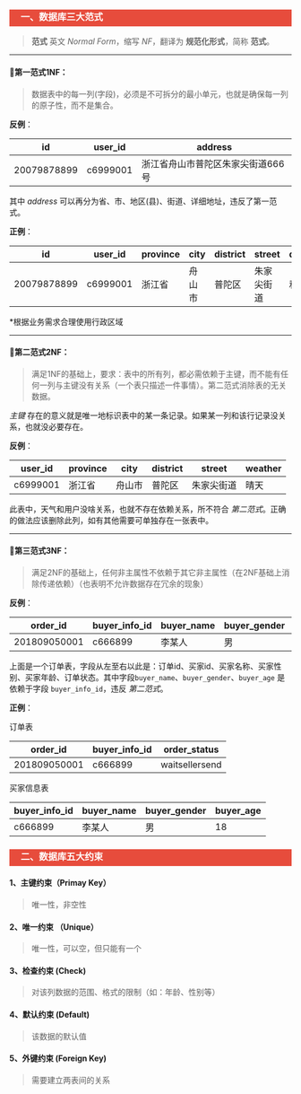 <h3 style="padding-bottom:6px; padding-left:20px; color:#ffffff; background-color:#E74C3C;">一、数据库三大范式</h3>

> **范式** 英文 *Normal Form*，缩写 *NF*，翻译为 **规范化形式**，简称 **范式**。



---

#### :turtle:第一范式1NF：

> 数据表中的每一列(字段)，必须是不可拆分的最小单元，也就是确保每一列的原子性，而不是集合。

**反例**：

| id          | user_id  | address                           |
| ----------- | -------- | --------------------------------- |
| 20079878899 | c6999001 | 浙江省舟山市普陀区朱家尖街道666号 |

其中 *address* 可以再分为省、市、地区(县)、街道、详细地址，违反了第一范式。

**正例**：

| id          | user_id  | province | city   | district | street     | detail_address |
| ----------- | -------- | -------- | ------ | -------- | ---------- | -------------- |
| 20079878899 | c6999001 | 浙江省   | 舟山市 | 普陀区   | 朱家尖街道 | 和平路666号    |

*根据业务需求合理使用行政区域



---


#### :snail:第二范式2NF：

> 满足1NF的基础上，要求：表中的所有列，都必需依赖于主键，而不能有任何一列与主键没有关系（一个表只描述一件事情）。第二范式消除表的无关数据。

*主键* 存在的意义就是唯一地标识表中的某一条记录。如果某一列和该行记录没关系，也就没必要存在。

**反例**：

| user_id  | province | city   | district | street     | weather |
| -------- | -------- | ------ | -------- | ---------- | ------- |
| c6999001 | 浙江省   | 舟山市 | 普陀区   | 朱家尖街道 | 晴天    |

此表中，天气和用户没啥关系，也就不存在依赖关系，所不符合 *第二范式*。正确的做法应该删除此列，如有其他需要可单独存在一张表中。



---

#### :octopus:第三范式3NF：

> 满足2NF的基础上，任何非主属性不依赖于其它非主属性（在2NF基础上消除传递依赖）（也表明不允许数据存在冗余的现象）

**反例**：

| order_id     | buyer_info_id | buyer_name | buyer_gender | buyer_age | order_status   |
| ------------ | ------------- | ---------- | ------------ | --------- | -------------- |
| 201809050001 | c666899       | 李某人     | 男           | 18        | waitsellersend |

上面是一个订单表，字段从左至右以此是：订单id、买家id、买家名称、买家性别、买家年龄、订单状态。其中字段`buyer_name`、`buyer_gender`、`buyer_age` 是依赖于字段 `buyer_info_id`，违反 *第二范式*。

**正例**：

订单表

| order_id     | buyer_info_id | order_status   |
| ------------ | ------------- | -------------- |
| 201809050001 | c666899       | waitsellersend |

买家信息表

| buyer_info_id | buyer_name | buyer_gender | buyer_age |
| ------------- | ---------- | ------------ | --------- |
| c666899       | 李某人     | 男           | 18        |



<h3 style="padding-bottom:6px; padding-left:20px; color:#ffffff; background-color:#E74C3C;">二、数据库五大约束</h3>

#### 1、主键约束（Primay Key） 

> 唯一性，非空性

#### 2、唯一约束 （Unique）

> 唯一性，可以空，但只能有一个

#### 3、检查约束 (Check) 

>  对该列数据的范围、格式的限制（如：年龄、性别等）

#### 4、默认约束 (Default) 

> 该数据的默认值

#### 5、外键约束 (Foreign Key) 

> 需要建立两表间的关系